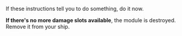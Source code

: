 If these instructions tell you to do something, do it now.

__If there's no more damage slots available__, the module is destroyed. Remove it
from your ship.
